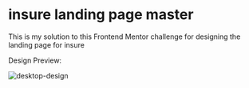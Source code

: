# insure landing page master

This is my solution to this Frontend Mentor challenge for designing the landing page for insure

Design Preview:

![desktop-design](https://github.com/fnwork/insure/assets/114169523/b85aeb12-e9eb-4abf-a098-85b8fbb41e55)

